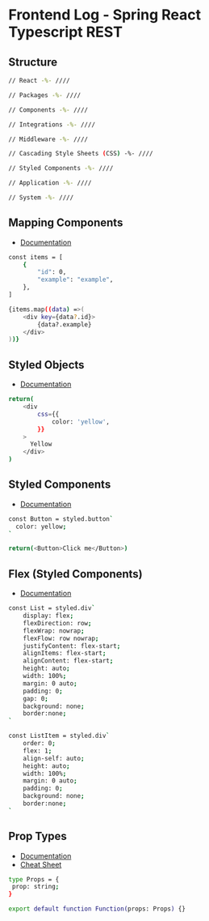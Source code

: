 # Frontend Log - Spring React Typescript REST

## Structure

```bash
// React -%- ////

// Packages -%- ////

// Components -%- ////

// Integrations -%- ////

// Middleware -%- ////

// Cascading Style Sheets (CSS) -%- ////

// Styled Components -%- ////

// Application -%- ////

// System -%- ////
```

## Mapping Components

- [Documentation](https://react.dev/learn/rendering-lists)

```bash
const items = [
    {
        "id": 0,
        "example": "example",
    },
]

{items.map((data) =>(
    <div key={data?.id}>
        {data?.example}
    </div>
))}
```

## Styled Objects

- [Documentation](https://emotion.sh/docs/object-styles)

```bash
return(
    <div
        css={{
            color: 'yellow',
        }}
    >
      Yellow
    </div>
)
```

## Styled Components

- [Documentation](https://emotion.sh/docs/styled)

```bash
const Button = styled.button`
  color: yellow;
`

return(<Button>Click me</Button>)
```

## Flex (Styled Components)

- [Documentation](https://css-tricks.com/snippets/css/a-guide-to-flexbox/)

```bash
const List = styled.div`
    display: flex;
    flexDirection: row;
    flexWrap: nowrap;
    flexFlow: row nowrap;
    justifyContent: flex-start;
    alignItems: flex-start;
    alignContent: flex-start;
    height: auto;
    width: 100%;
    margin: 0 auto;
    padding: 0;
    gap: 0;
    background: none;
    border:none;
`

const ListItem = styled.div`
    order: 0;
    flex: 1;
    align-self: auto;
    height: auto;
    width: 100%;
    margin: 0 auto;
    padding: 0;
    background: none;
    border:none;
`
```

## Prop Types

- [Documentation](https://www.typescriptlang.org/docs/handbook/utility-types.html)
- [Cheat Sheet](https://react-typescript-cheatsheet.netlify.app/docs/basic/getting-started/basic_type_example/)

```bash
type Props = {
 prop: string;
}

export default function Function(props: Props) {}
```
